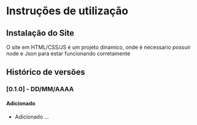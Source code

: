 # Instruções de utilização

## Instalação do Site

O site em HTML/CSS/JS é um projeto dinamico, onde é necessario possuir node e Json para estar funcionando corretamente 

## Histórico de versões

### [0.1.0] - DD/MM/AAAA
#### Adicionado
- Adicionado ...
